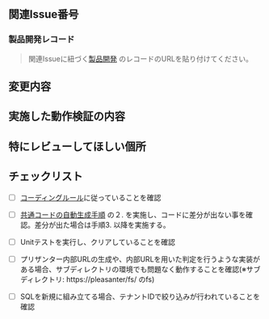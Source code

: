 ﻿## 関連Issue番号

### 製品開発レコード
> 関連Issueに紐づく[製品開発](https://pleasanter.net/fs/items/10840783/index) のレコードのURLを貼り付けてください。

## 変更内容


## 実施した動作検証の内容


## 特にレビューしてほしい個所


## チェックリスト

- [ ] [コーディングルール](https://github.com/Implem/Implem.Pleasanter.NetCore.Private/wiki/%E3%82%B3%E3%83%BC%E3%83%87%E3%82%A3%E3%83%B3%E3%82%B0%E3%83%AB%E3%83%BC%E3%83%AB)に従っていることを確認
- [ ] [共通コードの自動生成手順](https://github.com/Implem/Implem.Pleasanter.NetCore.Private/wiki/Definition_Code) の２. を実施し、コードに差分が出ない事を確認。差分が出た場合は手順3. 以降を実施する。
- [ ] Unitテストを実行し、クリアしていることを確認
- [ ] プリザンター内部URLの生成や、内部URLを用いた判定を行うような実装がある場合、サブディレクトリの環境でも問題なく動作することを確認(※サブディレクトリ: https://pleasanter/fs/ のfs)
- [ ] SQLを新規に組み立てる場合、テナントIDで絞り込みが行われていることを確認
      
